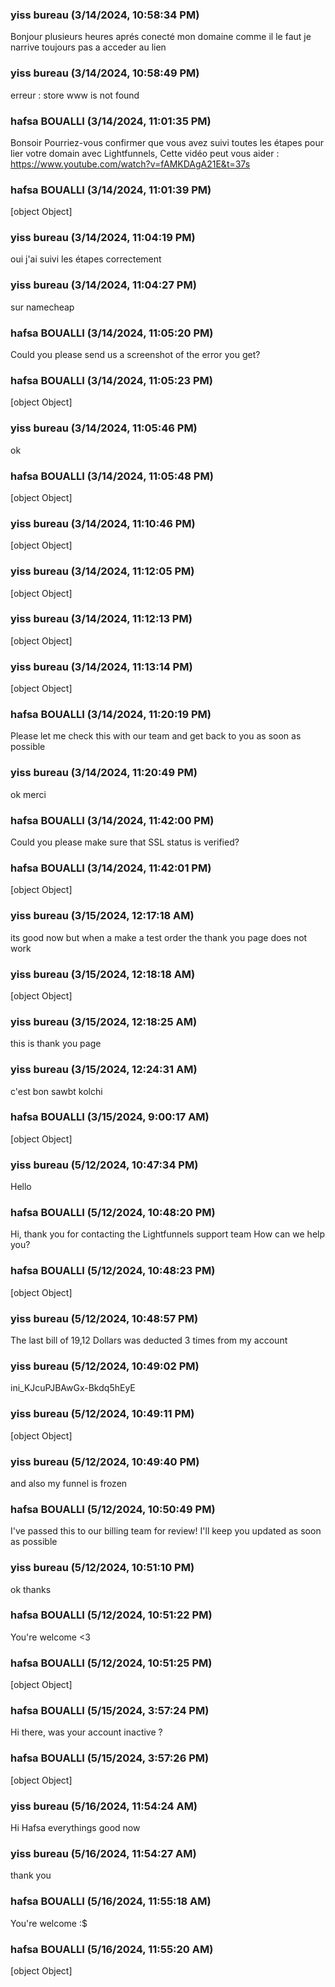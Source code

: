 ### yiss  bureau (3/14/2024, 10:58:34 PM)

Bonjour plusieurs heures aprés conecté mon domaine comme il le faut je narrive toujours pas a acceder au lien

### yiss  bureau (3/14/2024, 10:58:49 PM)

erreur : store www is not found

### hafsa BOUALLI (3/14/2024, 11:01:35 PM)

Bonsoir 
Pourriez-vous confirmer que vous avez suivi toutes les étapes pour lier votre domain avec Lightfunnels, Cette vidéo peut vous aider : https://www.youtube.com/watch?v=fAMKDAgA21E&t=37s

### hafsa BOUALLI (3/14/2024, 11:01:39 PM)

[object Object]

### yiss  bureau (3/14/2024, 11:04:19 PM)

oui j'ai suivi les étapes correctement

### yiss  bureau (3/14/2024, 11:04:27 PM)

sur namecheap

### hafsa BOUALLI (3/14/2024, 11:05:20 PM)

Could you please send us a screenshot of the error you get?

### hafsa BOUALLI (3/14/2024, 11:05:23 PM)

[object Object]

### yiss  bureau (3/14/2024, 11:05:46 PM)

ok

### hafsa BOUALLI (3/14/2024, 11:05:48 PM)

[object Object]

### yiss  bureau (3/14/2024, 11:10:46 PM)

[object Object]

### yiss  bureau (3/14/2024, 11:12:05 PM)

[object Object]

### yiss  bureau (3/14/2024, 11:12:13 PM)

[object Object]

### yiss  bureau (3/14/2024, 11:13:14 PM)

[object Object]

### hafsa BOUALLI (3/14/2024, 11:20:19 PM)

Please let me check this with our team and get back to you as soon as possible

### yiss  bureau (3/14/2024, 11:20:49 PM)

ok merci

### hafsa BOUALLI (3/14/2024, 11:42:00 PM)

Could you please make sure that SSL status is verified?

### hafsa BOUALLI (3/14/2024, 11:42:01 PM)

[object Object]

### yiss  bureau (3/15/2024, 12:17:18 AM)

its good now but when a make a test order the thank you page does not work

### yiss  bureau (3/15/2024, 12:18:18 AM)

[object Object]

### yiss  bureau (3/15/2024, 12:18:25 AM)

this is thank you page

### yiss  bureau (3/15/2024, 12:24:31 AM)

c'est bon sawbt kolchi

### hafsa BOUALLI (3/15/2024, 9:00:17 AM)

[object Object]

### yiss  bureau (5/12/2024, 10:47:34 PM)

Hello

### hafsa BOUALLI (5/12/2024, 10:48:20 PM)

Hi, thank you for contacting the Lightfunnels support team
How can we help you?

### hafsa BOUALLI (5/12/2024, 10:48:23 PM)

[object Object]

### yiss  bureau (5/12/2024, 10:48:57 PM)

The last bill of 19,12 Dollars was deducted 3 times from my account

### yiss  bureau (5/12/2024, 10:49:02 PM)

ini_KJcuPJBAwGx-Bkdq5hEyE

### yiss  bureau (5/12/2024, 10:49:11 PM)

[object Object]

### yiss  bureau (5/12/2024, 10:49:40 PM)

and also my funnel is frozen

### hafsa BOUALLI (5/12/2024, 10:50:49 PM)

I've passed this to our billing team for review! I'll keep you updated as soon as possible

### yiss  bureau (5/12/2024, 10:51:10 PM)

ok thanks

### hafsa BOUALLI (5/12/2024, 10:51:22 PM)

You're welcome <3

### hafsa BOUALLI (5/12/2024, 10:51:25 PM)

[object Object]

### hafsa BOUALLI (5/15/2024, 3:57:24 PM)

Hi there, 
was your account inactive ?

### hafsa BOUALLI (5/15/2024, 3:57:26 PM)

[object Object]

### yiss  bureau (5/16/2024, 11:54:24 AM)

Hi Hafsa everythings good now

### yiss  bureau (5/16/2024, 11:54:27 AM)

thank you

### hafsa BOUALLI (5/16/2024, 11:55:18 AM)

You're welcome :$

### hafsa BOUALLI (5/16/2024, 11:55:20 AM)

[object Object]
